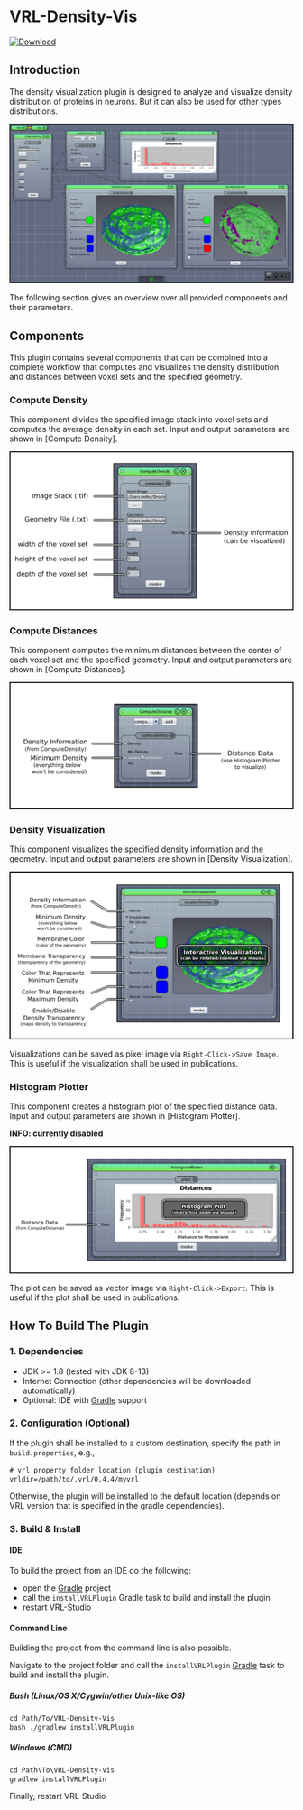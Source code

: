 VRL-Density-Vis
===============

[ ![Download](https://api.bintray.com/packages/miho/VRL/VRL-Density-Vis/images/download.svg) ](https://bintray.com/miho/VRL/VRL-Density-Vis/_latestVersion)


## Introduction ##

The density visualization plugin is designed to analyze and visualize density distribution of proteins in neurons. But it can also be used for other types distributions.

![Screenshot](https://github.com/NeuroBox3D/VRL-Density-Vis/blob/master/help/resources/img/overview-01.png)

The following section gives an overview over all provided components and their parameters.

## Components ##

This plugin contains several components that can be combined into a complete workflow that computes and visualizes the density distribution and distances between voxel sets and the specified geometry.

### Compute Density ###

This component divides the specified image stack into voxel sets and computes the average density in each set. Input and output parameters are shown in [Compute Density].

![Compute Density](https://github.com/NeuroBox3D/VRL-Density-Vis/blob/master/help/resources/img/compute-density-01.png)

### Compute Distances ###

This component computes the minimum distances between the center of each voxel set and the specified geometry. Input and output parameters are shown in [Compute Distances].

![Compute Distances](https://github.com/NeuroBox3D/VRL-Density-Vis/blob/master/help/resources/img/compute-distances-01.png)


### Density Visualization ###

This component visualizes the specified density information and the geometry. Input and output parameters are shown in [Density Visualization].

![Density Visualization](https://github.com/NeuroBox3D/VRL-Density-Vis/blob/master/help/resources/img/density-visualization-01.png)

Visualizations can be saved as pixel image via `Right-Click->Save Image`. This is useful if the visualization shall be used in publications.

### Histogram Plotter ###

This component creates a histogram plot of the specified distance data. Input and output parameters are shown in [Histogram Plotter].



**INFO: currently disabled**

![Histogram Plotter](https://github.com/NeuroBox3D/VRL-Density-Vis/blob/master/help/resources/img/distance-histogram-01.png)

The plot can be saved as vector image via `Right-Click->Export`. This is useful if the plot shall be used in publications.

## How To Build The Plugin

### 1. Dependencies

- JDK >= 1.8 (tested with JDK 8-13)
- Internet Connection (other dependencies will be downloaded automatically)
- Optional: IDE with [Gradle](http://www.gradle.org/) support


### 2. Configuration (Optional)

If the plugin shall be installed to a custom destination, specify the path in `build.properties`, e.g.,
    
    # vrl property folder location (plugin destination)
    vrldir=/path/to/.vrl/0.4.4/myvrl
    
Otherwise, the plugin will be installed to the default location (depends on VRL version that is specified in the gradle dependencies).

### 3. Build & Install

#### IDE

To build the project from an IDE do the following:

- open the  [Gradle](http://www.gradle.org/) project
- call the `installVRLPlugin` Gradle task to build and install the plugin
- restart VRL-Studio

#### Command Line

Building the project from the command line is also possible.

Navigate to the project folder and call the `installVRLPlugin` [Gradle](http://www.gradle.org/)
task to build and install the plugin.

##### Bash (Linux/OS X/Cygwin/other Unix-like OS)

    cd Path/To/VRL-Density-Vis
    bash ./gradlew installVRLPlugin
    
##### Windows (CMD)

    cd Path\To\VRL-Density-Vis
    gradlew installVRLPlugin

Finally, restart VRL-Studio
